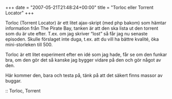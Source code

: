 +++
date = "2007-05-21T21:48:24+00:00"
title = "Torloc eller Torrent Locator"
+++

Torloc (Torrent Locator) är ett litet ajax-skript (med php bakom) som hämtar information från The Pirate Bay, tanken är att den ska lista ut den torrent som du är ute efter. T.ex. om jag skriver &#8220;lost&#8221; så får jag nu senaste episoden. Skulle förslaget inte duga, t.ex. att du vill ha bättre kvalité, öka mini-storleken till 500.

Torloc är ett litet experiment efter en idé som jag hade, får se om den funkar bra, om den gör det så kanske jag bygger vidare på den och gör något av den.

Här kommer den, bara och testa på, tänk på att det säkert finns massor av buggar.



:: Torloc, Torrent

<small></small>
